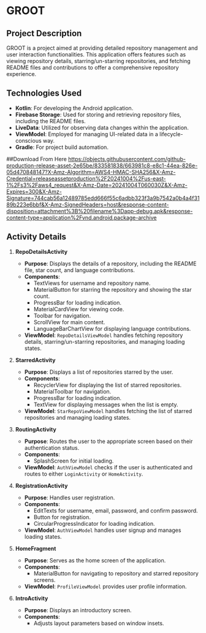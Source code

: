 # GROOT

## Project Description
GROOT is a project aimed at providing detailed repository management and user interaction functionalities. This application offers features such as viewing repository details, starring/un-starring repositories, and fetching README files and contributions to offer a comprehensive repository experience.

## Technologies Used
- **Kotlin**: For developing the Android application.
- **Firebase Storage**: Used for storing and retrieving repository files, including the README files.
- **LiveData**: Utilized for observing data changes within the application.
- **ViewModel**: Employed for managing UI-related data in a lifecycle-conscious way.
- **Gradle**: For project build automation.

##Download From Here
https://objects.githubusercontent.com/github-production-release-asset-2e65be/833581838/663981c8-e8c1-44ea-826e-05d470848147?X-Amz-Algorithm=AWS4-HMAC-SHA256&X-Amz-Credential=releaseassetproduction%2F20241004%2Fus-east-1%2Fs3%2Faws4_request&X-Amz-Date=20241004T060030Z&X-Amz-Expires=300&X-Amz-Signature=744cab56a12489785edd666f55c6adbb323f3a9b7542a0b4a4f3189b223e6bbf&X-Amz-SignedHeaders=host&response-content-disposition=attachment%3B%20filename%3Dapp-debug.apk&response-content-type=application%2Fvnd.android.package-archive

## Activity Details

1. **RepoDetailsActivity**
   - **Purpose**: Displays the details of a repository, including the README file, star count, and language contributions.
   - **Components**: 
     - TextViews for username and repository name.
     - MaterialButton for starring the repository and showing the star count.
     - ProgressBar for loading indication.
     - MaterialCardView for viewing code.
     - Toolbar for navigation.
     - ScrollView for main content.
     - LanguageBarChartView for displaying language contributions.
   - **ViewModel**: `RepoDetailsViewModel` handles fetching repository details, starring/un-starring repositories, and managing loading states.

2. **StarredActivity**
   - **Purpose**: Displays a list of repositories starred by the user.
   - **Components**:
     - RecyclerView for displaying the list of starred repositories.
     - MaterialToolbar for navigation.
     - ProgressBar for loading indication.
     - TextView for displaying messages when the list is empty.
   - **ViewModel**: `StarRepoViewModel` handles fetching the list of starred repositories and managing loading states.

3. **RoutingActivity**
   - **Purpose**: Routes the user to the appropriate screen based on their authentication status.
   - **Components**:
     - SplashScreen for initial loading.
   - **ViewModel**: `AuthViewModel` checks if the user is authenticated and routes to either `LoginActivity` or `HomeActivity`.

4. **RegistrationActivity**
   - **Purpose**: Handles user registration.
   - **Components**:
     - EditTexts for username, email, password, and confirm password.
     - Button for registration.
     - CircularProgressIndicator for loading indication.
   - **ViewModel**: `AuthViewModel` handles user signup and manages loading states.

5. **HomeFragment**
   - **Purpose**: Serves as the home screen of the application.
   - **Components**:
     - MaterialButton for navigating to repository and starred repository screens.
   - **ViewModel**: `ProfileViewModel` provides user profile information.

6. **IntroActivity**
   - **Purpose**: Displays an introductory screen.
   - **Components**:
     - Adjusts layout parameters based on window insets.